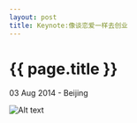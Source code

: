 ```yaml
---
layout: post
title: Keynote:像谈恋爱一样去创业
---
```


{{ page.title }}
================

<p class="meta">03 Aug 2014 - Beijing</p>

![Alt text](/images/startup/像谈恋爱一样去创业001.png)
